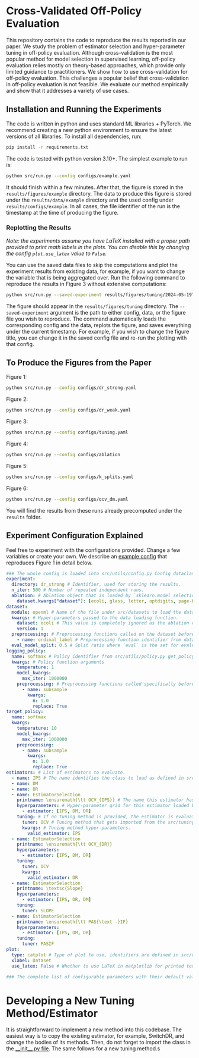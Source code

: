 # Cross-Validated Off-Policy Evaluation

This repository contains the code to reproduce the results reported in our paper. We study the problem of estimator selection and hyper-parameter tuning in off-policy evaluation. Although cross-validation is the most popular method for model selection in supervised learning, off-policy evaluation relies mostly on theory-based approaches, which provide only limited guidance to practitioners. We show how to use cross-validation for off-policy evaluation. This challenges a popular belief that cross-validation in off-policy evaluation is not feasible. We evaluate our method empirically and show that it addresses a variety of use cases.

## Installation and Running the Experiments

The code is written in python and uses standard ML libraries + PyTorch. We recommend creating a new python environment to ensure the latest versions of all libraries. To install all dependencies, run:
```bash
pip install -r requirements.txt
```
The code is tested with python version 3.10+.
The simplest example to run is:
```bash
python src/run.py --config configs/example.yaml
```
It should finish within a few minutes. After that, the figure is stored in the `results/figures/example` directory. The data to produce this figure is stored under the `results/data/example` directory and the used config under `results/configs/example`.
In all cases, the file identifier of the run is the timestamp at the time of producing the figure.

### Replotting the Results

*Note: the experiments assume you have LaTeX installed with a proper path provided to print math labels in the plots. You can disable this by changing the config `plot.use_latex` value to `False`.*

You can use the saved data files to skip the computations and plot the experiment results from existing data, for example, if you want to change the variable that is being aggregated over. Run the following command to reproduce the results in Figure 3 without extensive computations:

```bash
python src/run.py --saved-experiment results/figures/tuning/2024-05-19T16-06-35.122797.pdf
```

The figure should appear in the `results/figures/tuning` directory. The `--saved-experiment` argument is the path to either config, data, or the figure file you wish to reproduce. The command automatically loads the corresponding config and the data, replots the figure, and saves everything under the current timestamp.
For example, if you wish to change the figure title, you can change it in the saved config file and re-run the plotting with that config.

## To Produce the Figures from the Paper
Figure 1:
```bash
python src/run.py --config configs/dr_strong.yaml
```

Figure 2:
```bash
python src/run.py --config configs/dr_weak.yaml
```

Figure 3:
```bash
python src/run.py --config configs/tuning.yaml
```

Figure 4:
```bash
python src/run.py --config configs/ablation
```

Figure 5:
```bash
python src/run.py --config configs/k_splits.yaml
```

Figure 6:
```bash
python src/run.py --config configs/ocv_dm.yaml
```
You will find the results from these runs already precomputed under the `results` folder. 

## Experiment Configuration Explained

Feel free to experiment with the configurations provided. Change a few variables or create your own. We describe an [example config](configs/dr_strong.yaml) that reproduces Figure 1 in detail below. 
```yaml
### The whole config is loaded into src/utils/config.py Config dataclass.
experiment:
  directory: dr_strong # Identifier, used for storing the results.
  n_iter: 500 # Number of repeated independent runs.
  ablation: # Ablation object that is loaded by `sklearn.model_selection.ParameterGrid`. Check it for a detailed explanation of possible types.
    dataset.kwargs["dataset"]: [ecoli, glass, letter, optdigits, page-blocks, pendigits, satimage, vehicle, yeast] # This will change the specified key in the config for every value in the list. You can specify multiple keys at once, see `configs/tuning.yaml`.
dataset:
  module: openml # Name of the file under src/datasets to load the data loading function.
  kwargs: # Hyper-parameters passed to the data loading function.
    dataset: ecoli # This value is completely ignored as the ablation changes it.
    version: 1
  preprocessing: # Preprocessing functions called on the dataset before it is passed to policies.
    - name: ordinal_label # Preprocessing function identifier from datasets/preprocessing.py.
  eval_model_split: 0.5 # Split ratio where `eval` is the set for evaluation and `model` is the set for policy learning.
logging_policy:
  name: softmax # Policy identifier from src/utils/policy.py get_policy function.
  kwargs: # Policy function arguments
    temperature: 1
    model_kwargs:
      max_iter: 1000000
    preprocessing: # Preprocessing functions called specifically before this policy learning.
      - name: subsample
        kwargs:
          n: 1.0
          replace: True
target_policy:
  name: softmax
  kwargs:
    temperature: 10
    model_kwargs:
      max_iter: 1000000
    preprocessing:
      - name: subsample
        kwargs:
          n: 1.0
          replace: True
estimators: # List of estimators to evaluate.
  - name: IPS # The name identifies the class to load as defined in src/estimators/__init__.py file.
  - name: DM
  - name: DR
  - name: EstimatorSelection
    printname: \ensuremath{\tt OCV_{IPS}} # The name this estimator has in legend when plotted.
    hyperparameters: # Hyper-parameter grid for this estimator loaded by `sklearn.model_selection.ParameterGrid`. Can have multiple keys specified. Each combination is then passed to the method as its **kwargs.
      - estimator: [IPS, DM, DR]
    tuning: # If no tuning method is provided, the estimator is evaluated for all hyper-parameter combinations from its grid and all results are logged.
      tuner: OCV # Tuning method that gets imported from the src/tuning/__init__.py file.
      kwargs: # Tuning method hyper-parameters.
        valid_estimator: IPS
  - name: EstimatorSelection
    printname: \ensuremath{\tt OCV_{DR}}
    hyperparameters:
      - estimator: [IPS, DM, DR]
    tuning:
      tuner: OCV
      kwargs:
        valid_estimator: DR
  - name: EstimatorSelection
    printname: \textsc{Slope}
    hyperparameters:
      - estimator: [IPS, DR, DM]
    tuning:
      tuner: SLOPE
  - name: EstimatorSelection
    printname: \ensuremath{\tt PAS{\text -}IF}
    hyperparameters:
      - estimator: [IPS, DM, DR]
    tuning:
      tuner: PASIF
plot:
  type: catplot # Type of plot to use, identifiers are defined in src/utils/store_results.py file. 
  xlabel: Dataset
  use_latex: False # Whether to use LaTeX in matplotlib for printed texts. See https://matplotlib.org/stable/users/explain/text/usetex.html for more details.

### The complete list of configurable parameters with their default values can be found in the src/utils/config.py file.  
```

# Developing a New Tuning Method/Estimator
It is straightforward to implement a new method into this codebase. The easiest way is to copy the existing estimator, for example, SwitchDR, and change the bodies of its methods. Then, do not forget to import the class in the [\_\_init__.py file](src/estimators/__init__.py). The same follows for a new tuning method.s
